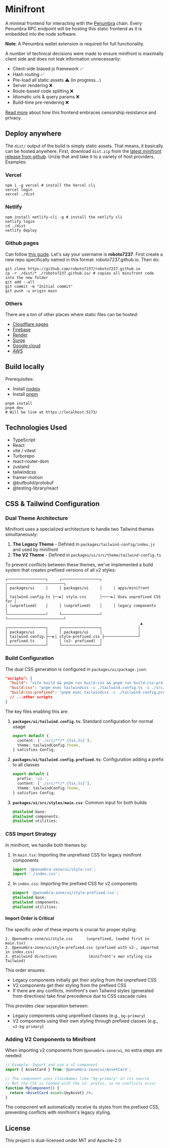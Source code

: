 # Minifront

A minimal frontend for interacting with the [Penumbra](https://penumbra.zone/) chain.
Every Penumbra RPC endpoint will be hosting this static frontend as it is embedded into the node software.

**Note**: A Penumbra wallet extension is required for full functionality.

A number of technical decisions were made to ensure minifront is maximally client side and does not leak
information unnecessarily:

- Client-side biased js framework ✅
- Hash routing ✅
- Pre-load all static assets ⚠️ (in progress...)
- Server rendering ❌
- Route-based code splitting ❌
- Idiomatic urls & query params ❌
- Build-time pre-rendering ❌

[Read more](https://x.com/grod220/status/1760217326245285923) about how this frontend embraces censorship resistance and privacy.

## Deploy anywhere

The `dist/` output of the build is simply static assets. That means, it basically can be hosted anywhere.
First, download `dist.zip` from the [latest minifront release from github](https://github.com/penumbra-zone/web/releases?q=minifront&expanded=true).
Unzip that and take it to a variety of host providers. Examples:

### Vercel

```shell
npm i -g vercel # install the Vercel cli
vercel login
vercel ./dist
```

### Netlify

```shell
npm install netlify-cli -g # install the netlify cli
netlify login
cd ./dist
netlify deploy
```

### Github pages

Can follow [this guide](https://pages.github.com/).
Let's say your username is **roboto7237**.
First create a new repo specifically named in this format: roboto7237.github.io. Then do:

```shell
git clone https://github.com/roboto7237/roboto7237.github.io
cp -r ./dist/* ./roboto7237.github.io/ # copies all minifront code into the new folder
git add --all
git commit -m "Initial commit"
git push -u origin main
```

### Others

There are a ton of other places where static files can be hosted:

- [Cloudflare pages](https://pages.cloudflare.com/)
- [Firebase](https://firebase.google.com/docs/hosting)
- [Render](https://render.com/)
- [Surge](https://surge.sh/)
- [Google cloud](https://cloud.google.com/storage/docs/hosting-static-website)
- [AWS](https://docs.aws.amazon.com/AmazonS3/latest/userguide/WebsiteHosting.html)

## Build locally

Prerequisites:

- Install [nodejs](https://nodejs.org/)
- Install [pnpm](https://pnpm.io/installation)

```shell
pnpm install
pnpm dev
# Will be live at https://localhost:5173/
```

## Technologies Used

- TypeScript
- React
- vite / vitest
- Turborepo
- react-router-dom
- zustand
- tailwindcss
- framer-motion
- @bufbuild/protobuf
- @testing-library/react

## CSS & Tailwind Configuration

### Dual Theme Architecture

Minifront uses a specialized architecture to handle two Tailwind themes simultaneously:

1. **The Legacy Theme** - Defined in `packages/tailwind-config/index.js` and used by minifront
2. **The V2 Theme** - Defined in `packages/ui/src/theme/tailwind-config.ts` 

To prevent conflicts between these themes, we've implemented a build system that creates prefixed versions of all v2 styles:

```
┌─────────────────┐     ┌─────────────────┐     ┌─────────────────────────┐
│ packages/ui     │     │ packages/ui     │     │ apps/minifront          │
│ tailwind.config.ts ├──►│ style.css      │────►│ Uses unprefixed CSS for │
│ (unprefixed)    │     │ (unprefixed)    │     │ legacy components       │
└─────────────────┘     └─────────────────┘     └─────────────────────────┘
                                                            ▲
┌─────────────────┐     ┌─────────────────┐                │
│ packages/ui     │     │ packages/ui     │                │
│ tailwind.config.├──►│ style-prefixed.css ├───────────────┘
│ prefixed.ts     │     │ (v2- prefixed)  │
└─────────────────┘     └─────────────────┘
```

### Build Configuration

The dual CSS generation is configured in `packages/ui/package.json`:

```json
"scripts": {
  "build": "vite build && pnpm run build:css && pnpm run build:css:prefixed",
  "build:css": "pnpm exec tailwindcss -c ./tailwind.config.ts -i ./src/styles/main.css -o ./dist/style.css --minify",
  "build:css:prefixed": "pnpm exec tailwindcss -c ./tailwind.config.prefixed.ts -i ./src/styles/main.css -o ./dist/style-prefixed.css --minify",
  // ...other scripts
}
```

The key files enabling this are:

1. **`packages/ui/tailwind.config.ts`**: Standard configuration for normal usage
   ```typescript
   export default {
     content: ['./src/**/*.{tsx,ts}'],
     theme: tailwindConfig.theme,
   } satisfies Config;
   ```

2. **`packages/ui/tailwind.config.prefixed.ts`**: Configuration adding a prefix to all classes
   ```typescript
   export default {
     prefix: 'v2-',
     content: ['./src/**/*.{tsx,ts}'],
     theme: tailwindConfig.theme,
   } satisfies Config;
   ```

3. **`packages/ui/src/styles/main.css`**: Common input for both builds
   ```css
   @tailwind base;
   @tailwind components;
   @tailwind utilities;
   ```

### CSS Import Strategy

In minifront, we handle both themes by:

1. In `main.tsx`: Importing the unprefixed CSS for legacy minifront components
   ```typescript
   import '@penumbra-zone/ui/style.css';
   import './index.css';
   ```

2. In `index.css`: Importing the prefixed CSS for v2 components
   ```css
   @import '@penumbra-zone/ui/style-prefixed.css';
   @tailwind base;
   @tailwind components;
   @tailwind utilities;
   ```

#### Import Order is Critical

The specific order of these imports is crucial for proper styling:

```
1. @penumbra-zone/ui/style.css      (unprefixed, loaded first in main.tsx)
2. @penumbra-zone/ui/style-prefixed.css (prefixed with v2-, imported in index.css)
3. @tailwind directives              (minifront's own styling via Tailwind)
```

This order ensures:
- Legacy components initially get their styling from the unprefixed CSS
- V2 components get their styling from the prefixed CSS
- If there are any conflicts, minifront's own Tailwind styles (generated from directives) take final precedence due to CSS cascade rules

This provides clear separation between:
- Legacy components using unprefixed classes (e.g., `bg-primary`)
- V2 components using their own styling through prefixed classes (e.g., `v2-bg-primary`)

### Adding V2 Components to Minifront

When importing v2 components from `@penumbra-zone/ui`, no extra steps are needed:

```jsx
// Example: Import and use a v2 component
import { AssetCard } from '@penumbra-zone/ui/AssetCard';

// The component uses classNames like "bg-primary" in its source 
// But the CSS is loaded with the v2- prefix, so no conflicts occur
function MyComponent() {
  return <AssetCard asset={myAsset} />;
}
```

The component will automatically receive its styles from the prefixed CSS, preventing conflicts with minifront's legacy styling.

## License

This project is dual-licensed under MIT and Apache-2.0
